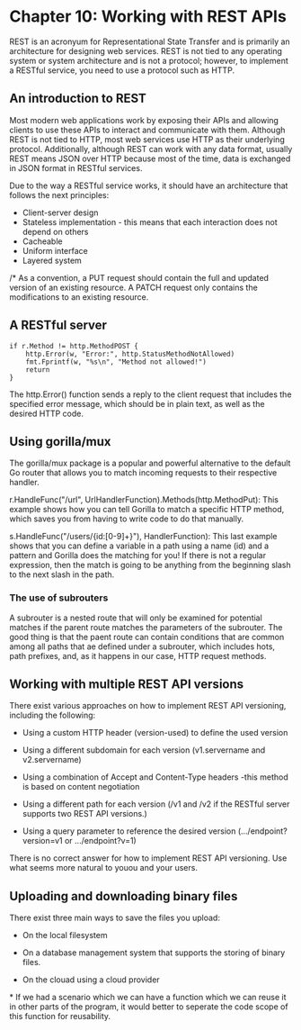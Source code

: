 # Chapter 10: Working with REST APIs
REST is an acronyum for Representational State Transfer and is primarily an architecture for designing web services. REST is not tied to any operating system or system architecture and is not a protocol; however, to implement a RESTful service, you need to use a protocol such as HTTP.

## An introduction to REST
Most modern web applications work by exposing their APIs and allowing clients to use these APIs to interact and communicate with them. Although REST is not tied to HTTP, most web services use HTTP as their underlying protocol. Additionally, although REST can work with any data format, usually REST means JSON over HTTP because most of the time, data is exchanged in JSON format in RESTful services.

Due to the way a RESTful service works, it should have an architecture that follows the next principles:

* Client-server design
* Stateless implementation - this means that each interaction does not depend on others
* Cacheable
* Uniform interface
* Layered system

/* As a convention, a PUT request should contain the full and updated version of an existing resource. A PATCH request only contains the modifications to an existing resource.

## A RESTful server
```
if r.Method != http.MethodPOST {
    http.Error(w, "Error:", http.StatusMethodNotAllowed)
    fmt.Fprintf(w, "%s\n", "Method not allowed!")
    return
}
```

The http.Error() function sends a reply to the client request that includes the specified error message, which should be in plain text, as well as the desired HTTP code.

## Using gorilla/mux 
The gorilla/mux package is a popular and powerful alternative to the default Go router that allows you to match incoming requests to their respective handler.

r.HandleFunc("/url", UrlHandlerFunction).Methods(http.MethodPut):
This example shows how you can tell Gorilla to match a specific HTTP method, which saves you from having to write code to do that manually. 

s.HandleFunc("/users/{id:[0-9]+}"), HandlerFunction): This last
example shows that you can define a variable in a path using a name (id)
and a pattern and Gorilla does the matching for you! If there is not a regular
expression, then the match is going to be anything from the beginning slash
to the next slash in the path.

### The use of subrouters
A subrouter is a nested route that will only be examined for potential matches if the parent route matches the parameters of the subrouter. The good thing is that the paent route can contain conditions that are common among all paths that ae defined under a subrouter, which includes hots, path prefixes, and, as it happens in our case, HTTP request methods.

## Working with multiple REST API versions

There exist various approaches on how to implement REST API versioning, including the following:

* Using a custom HTTP header (version-used) to define the used version

* Using a different subdomain for each version (v1.servername and v2.servername)

* Using a combination of Accept and Content-Type headers -this method is based on content negotiation

* Using a different path for each version (/v1 and /v2 if the RESTful server supports two REST API versions.)

* Using a query parameter to reference the desired version (.../endpoint?version=v1 or .../endpoint?v=1)

There is no correct answer for how to implement REST API versioning. Use what seems more natural to youou and your users.

## Uploading and downloading binary files

There exist three main ways to save the files you upload:

* On the local filesystem

* On a database management system that supports the storing of binary files.

* On the clouad using a cloud provider

\* If we had a scenario which we can have a function which we can reuse it in other parts of the program, it would better to seperate the code scope of this function for reusability.

